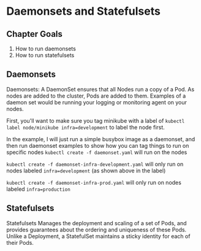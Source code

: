 # Daemonsets and Statefulsets

## Chapter Goals
1. How to run daemonsets
2. How to run statefulsets

## Daemonsets

Daemonsets: A DaemonSet ensures that all Nodes run a copy of a Pod. As nodes are added to the cluster, Pods are added to them. Examples of a daemon set would be running your logging or monitoring agent on your nodes.

First, you'll want to make sure you tag minikube with a label of `kubectl label node/minikube infra=development` to label the node first.

In the example, I will just run a simple busybox image as a daemonset, and then run daemonset examples to show how you can tag things to run on specific nodes
`kubectl create -f daemonset.yaml` will run on the nodes

`kubectl create -f daemonset-infra-development.yaml`  will only run on nodes labeled `infra=development` (as shown above in the label)

`kubectl create -f daemonset-infra-prod.yaml`  will only run on nodes labeled `infra=production`


## Statefulsets

Statefulsets Manages the deployment and scaling of a set of Pods, and provides guarantees about the ordering and uniqueness of these Pods. Unlike a Deployment, a StatefulSet maintains a sticky identity for each of their Pods.
